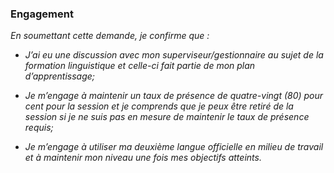 ﻿### Engagement

_En soumettant cette demande, je confirme que :_

- _J’ai eu une discussion avec mon superviseur/gestionnaire au sujet de la formation linguistique et celle-ci fait partie de mon plan d’apprentissage;_

- _Je m’engage à maintenir un taux de présence de quatre-vingt (80) pour cent pour la session et je comprends que je peux être retiré de la session si je ne suis pas en mesure de maintenir le taux de présence requis;_

- _Je m’engage à utiliser ma deuxième langue officielle en milieu de travail et à maintenir mon niveau une fois mes objectifs atteints._